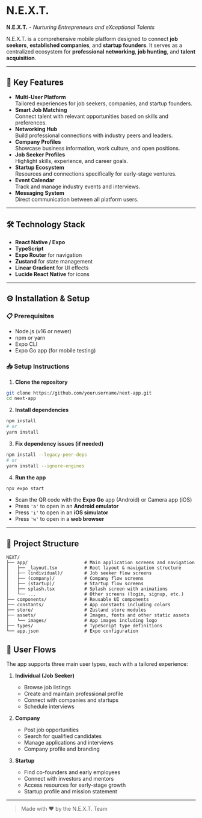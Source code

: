 # N.E.X.T.

**N.E.X.T.** - _Nurturing Entrepreneurs and eXceptional Talents_

N.E.X.T. is a comprehensive mobile platform designed to connect **job seekers**, **established companies**, and **startup founders**. It serves as a centralized ecosystem for **professional networking**, **job hunting**, and **talent acquisition**.

---

## 🚀 Key Features

* **Multi-User Platform**  
Tailored experiences for job seekers, companies, and startup founders.
* **Smart Job Matching**  
Connect talent with relevant opportunities based on skills and preferences.
* **Networking Hub**  
Build professional connections with industry peers and leaders.
* **Company Profiles**  
Showcase business information, work culture, and open positions.
* **Job Seeker Profiles**  
Highlight skills, experience, and career goals.
* **Startup Ecosystem**  
Resources and connections specifically for early-stage ventures.
* **Event Calendar**  
Track and manage industry events and interviews.
* **Messaging System**  
Direct communication between all platform users.

---

## 🛠️ Technology Stack

* **React Native / Expo**
* **TypeScript**
* **Expo Router** for navigation
* **Zustand** for state management
* **Linear Gradient** for UI effects
* **Lucide React Native** for icons

---

## ⚙️ Installation & Setup

### 📋 Prerequisites

* Node.js (v16 or newer)
* npm or yarn
* Expo CLI
* Expo Go app (for mobile testing)

### 📥 Setup Instructions

1. **Clone the repository**

```bash
git clone https://github.com/yourusername/next-app.git
cd next-app
```

2. **Install dependencies**

```bash
npm install
# or
yarn install
```

3. **Fix dependency issues (if needed)**

```bash
npm install --legacy-peer-deps
# or
yarn install --ignore-engines
```

4. **Run the app**

```bash
npx expo start
```

* Scan the QR code with the **Expo Go** app (Android) or Camera app (iOS)
* Press `'a'` to open in an **Android emulator**
* Press `'i'` to open in an **iOS simulator**
* Press `'w'` to open in a **web browser**

---

## 📁 Project Structure

```
NEXT/
├── app/                     # Main application screens and navigation
│   ├── _layout.tsx          # Root layout & navigation structure
│   ├── (individual)/        # Job seeker flow screens
│   ├── (company)/           # Company flow screens
│   ├── (startup)/           # Startup flow screens
│   ├── splash.tsx           # Splash screen with animations
│   └── ...                  # Other screens (login, signup, etc.)
├── components/              # Reusable UI components
├── constants/               # App constants including colors
├── store/                   # Zustand store modules
├── assets/                  # Images, fonts and other static assets
│   └── images/              # App images including logo
├── types/                   # TypeScript type definitions
└── app.json                 # Expo configuration
```

## 👥 User Flows

The app supports three main user types, each with a tailored experience:

1. **Individual (Job Seeker)**
   - Browse job listings
   - Create and maintain professional profile
   - Connect with companies and startups
   - Schedule interviews

2. **Company**
   - Post job opportunities
   - Search for qualified candidates
   - Manage applications and interviews
   - Company profile and branding

3. **Startup**
   - Find co-founders and early employees
   - Connect with investors and mentors
   - Access resources for early-stage growth
   - Startup profile and mission statement

---

> Made with ❤️ by the N.E.X.T. Team 